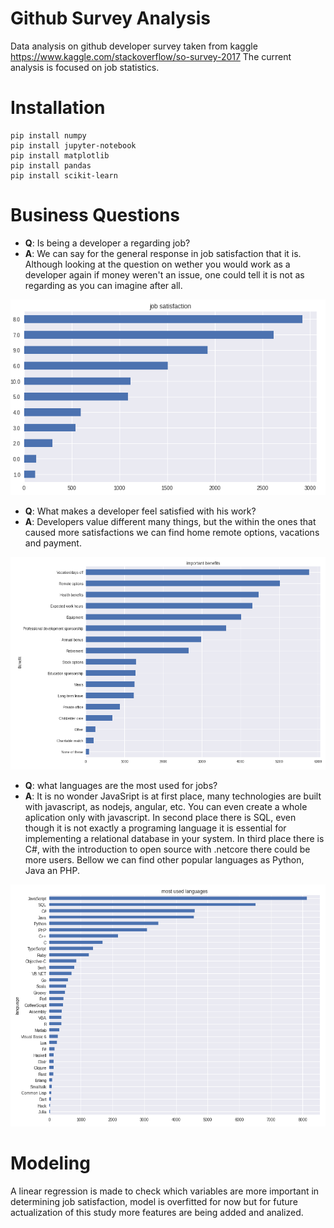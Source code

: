 # Github Survey Analysis
Data analysis on github developer survey taken from kaggle https://www.kaggle.com/stackoverflow/so-survey-2017
The current analysis is focused on job statistics.


# Installation

```
pip install numpy
pip install jupyter-notebook
pip install matplotlib
pip install pandas
pip install scikit-learn
```

# Business Questions
- **Q**: Is being a developer a regarding job?
- **A**: We can say for the general response in job satisfaction that it is. Although looking at the question on wether you would work as a developer again if money weren't an issue, one could tell it is not as regarding as you can imagine after all.

![Job satisfaction](img/JobSatisfaction.png)

- **Q**: What makes a developer feel satisfied with his work?
- **A**: Developers value different many things, but the within the ones that caused more satisfactions we can find home remote options, vacations and payment.

![Important Beneffits](img/Benefits_JobSatisfaction.png)

- **Q**: what languages are the most used for jobs?
- **A**: It is no wonder JavaSript is at first place, many technologies are built with javascript, as nodejs, angular, etc. You can even create a whole aplication only with javascript. In second place there is SQL, even though it is not exactly a programing language it is essential for implementing a relational database in your system. In third place there is C#, with the introduction to open source with .netcore there could be more users. Bellow we can find other popular languages as Python, Java an PHP.

![Programing Languages](img/Languages_Counts.png)

# Modeling

A linear regression is made to check which variables are more important in determining job satisfaction, model is overfitted for now but for future actualization of this study more features are being added and analized.